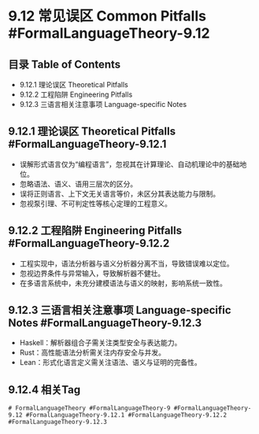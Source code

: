 # 9.12 常见误区 Common Pitfalls #FormalLanguageTheory-9.12

## 目录 Table of Contents

- 9.12.1 理论误区 Theoretical Pitfalls
- 9.12.2 工程陷阱 Engineering Pitfalls
- 9.12.3 三语言相关注意事项 Language-specific Notes

## 9.12.1 理论误区 Theoretical Pitfalls #FormalLanguageTheory-9.12.1

- 误解形式语言仅为“编程语言”，忽视其在计算理论、自动机理论中的基础地位。
- 忽略语法、语义、语用三层次的区分。
- 误将正则语言、上下文无关语言等价，未区分其表达能力与限制。
- 忽视泵引理、不可判定性等核心定理的工程意义。

## 9.12.2 工程陷阱 Engineering Pitfalls #FormalLanguageTheory-9.12.2

- 工程实现中，语法分析器与语义分析器分离不当，导致错误难以定位。
- 忽视边界条件与异常输入，导致解析器不健壮。
- 在多语言系统中，未充分建模语法与语义的映射，影响系统一致性。

## 9.12.3 三语言相关注意事项 Language-specific Notes #FormalLanguageTheory-9.12.3

- Haskell：解析器组合子需关注类型安全与表达能力。
- Rust：高性能语法分析需关注内存安全与并发。
- Lean：形式化语言定义需关注语法、语义与证明的完备性。

## 9.12.4 相关Tag

`# FormalLanguageTheory #FormalLanguageTheory-9 #FormalLanguageTheory-9.12 #FormalLanguageTheory-9.12.1 #FormalLanguageTheory-9.12.2 #FormalLanguageTheory-9.12.3`
